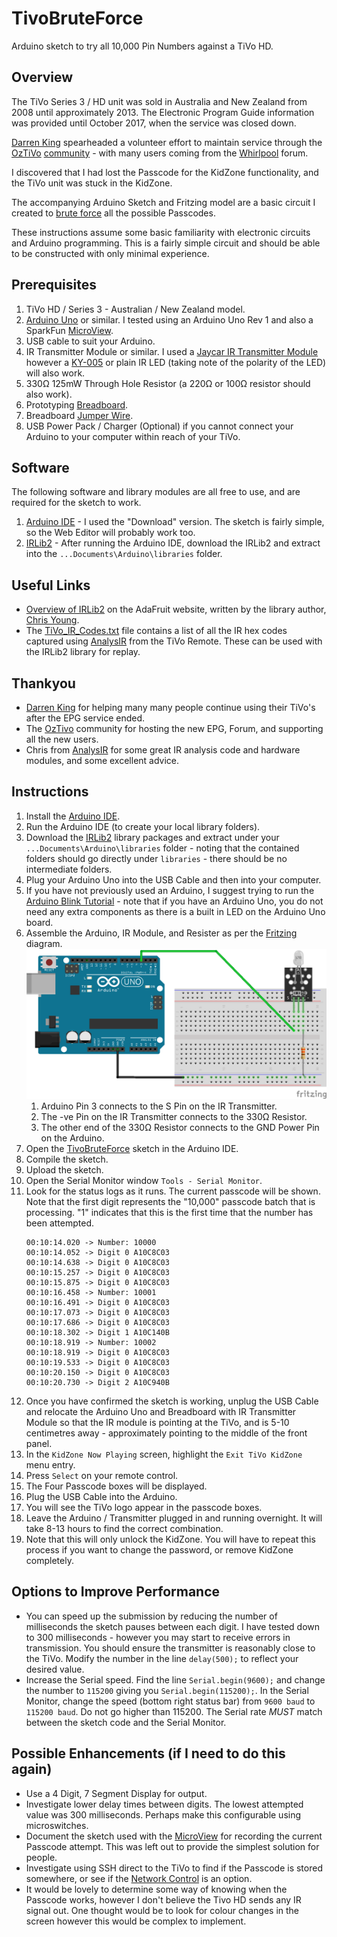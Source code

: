 # TivoBruteForce
Arduino sketch to try all 10,000 Pin Numbers against a TiVo HD.
## Overview
The TiVo Series 3 / HD unit was sold in Australia and New Zealand from 2008 until approximately 2013. The Electronic Program Guide information was provided until October 2017, when the service was closed down.

[Darren King](http://kingey1971.wixsite.com/tivorepairs) spearheaded a volunteer effort to maintain service through the [OzTiVo](http://www.oztivo.net/twiki/bin/view) [community](http://forums.oztivo.net/) - with many users coming from the [Whirlpool](https://forums.whirlpool.net.au/archive/2613609) forum.

I discovered that I had lost the Passcode for the KidZone functionality, and the TiVo unit was stuck in the KidZone.

The accompanying Arduino Sketch and Fritzing model are a basic circuit I created to [brute force](https://en.wikipedia.org/wiki/Brute-force_search) all the possible Passcodes.

These instructions assume some basic familiarity with electronic circuits and Arduino programming. This is a fairly simple circuit and should be able to be constructed with only minimal experience.

## Prerequisites
1. TiVo HD / Series 3 - Australian / New Zealand model.
1. [Arduino Uno](https://www.littlebird.com.au/arduino-uno-r3) or similar. I tested using an Arduino Uno Rev 1 and also a SparkFun [MicroView](https://www.sparkfun.com/products/12923).
1. USB cable to suit your Arduino.
1. IR Transmitter Module or similar. I used a [Jaycar IR Transmitter Module](https://www.jaycar.com.au/arduino-compatible-infrared-transmitter-module/p/XC4426) however a [KY-005](https://arduinomodules.info/ky-005-infrared-transmitter-sensor-module/) or plain IR LED (taking note of the polarity of the LED) will also work.
1. 330Ω 125mW Through Hole Resistor (a 220Ω or 100Ω resistor should also work).
1. Prototyping [Breadboard](https://www.littlebird.com.au/breadboard-self-adhesive-white).
1. Breadboard [Jumper Wire](https://www.littlebird.com.au/1-pin-dual-male-breadboard-jumper-wire-75pcs-pack).
1. USB Power Pack / Charger (Optional) if you cannot connect your Arduino to your computer within reach of your TiVo. 
## Software
The following software and library modules are all free to use, and are required for the sketch to work.
1. [Arduino IDE](https://www.arduino.cc/en/main/software) - I used the "Download" version. The sketch is fairly simple, so the Web Editor will probably work too.
1. [IRLib2](https://github.com/cyborg5/IRLib2/archive/master.zip) - After running the Arduino IDE, download the IRLib2 and extract into the `...Documents\Arduino\libraries` folder.
## Useful Links
* [Overview of IRLib2](https://learn.adafruit.com/using-an-infrared-library/overview) on the AdaFruit website, written by the library author, [Chris Young](https://github.com/cyborg5/IRLib2).
* The [TiVo_IR_Codes.txt](TiVo_IR_Codes.txt) file contains a list of all the IR hex codes captured using [AnalysIR](https://www.AnalysIR.com/blog/) from the TiVo Remote. These can be used with the IRLib2 library for replay.
## Thankyou
* [Darren King](http://kingey1971.wixsite.com/tivorepairs) for helping many many people continue using their TiVo's after the EPG service ended.
* The [OzTivo](http://www.oztivo.net/twiki/bin/view) community for hosting the new EPG, Forum, and supporting all the new users.
* Chris from [AnalysIR](https://www.AnalysIR.com/blog/) for some great IR analysis code and hardware modules, and some excellent advice.
## Instructions
1. Install the [Arduino IDE](https://www.arduino.cc/en/main/software).
1. Run the Arduino IDE (to create your local library folders).
1. Download the [IRLib2](https://github.com/cyborg5/IRLib2/archive/master.zip) library packages and extract under your `...Documents\Arduino\libraries` folder - noting that the contained folders should go directly under `libraries` - there should be no intermediate folders.
1. Plug your Arduino Uno into the USB Cable and then into your computer.
1. If you have not previously used an Arduino, I suggest trying to run the [Arduino Blink Tutorial](https://www.arduino.cc/en/tutorial/blink) - note that if you have an Arduino Uno, you do not need any extra components as there is a built in LED on the Arduino Uno board.
1. Assemble the Arduino, IR Module, and Resister as per the [Fritzing]() diagram.
    ![Refer to UnlockKidsZone.ffz for the Fritzing board and schematic](UnlockKidsZone_bb.png "Unlock KidZone")
    1. Arduino Pin 3 connects to the S Pin on the IR Transmitter.
    1. The -ve Pin on the IR Transmitter connects to the 330Ω Resistor.
    1. The other end of the 330Ω Resistor connects to the GND Power Pin on the Arduino.
1. Open the [TivoBruteForce](TivoBruteForce.ino) sketch in the Arduino IDE.
1. Compile the sketch.
1. Upload the sketch.
1. Open the Serial Monitor window `Tools - Serial Monitor`.
1. Look for the status logs as it runs. The current passcode will be shown. Note that the first digit represents the "10,000" passcode batch that is processing. "1" indicates that this is the first time that the number has been attempted. 
    ```    
    00:10:14.020 -> Number: 10000
    00:10:14.052 -> Digit 0 A10C8C03
    00:10:14.638 -> Digit 0 A10C8C03
    00:10:15.257 -> Digit 0 A10C8C03
    00:10:15.875 -> Digit 0 A10C8C03
    00:10:16.458 -> Number: 10001
    00:10:16.491 -> Digit 0 A10C8C03
    00:10:17.073 -> Digit 0 A10C8C03
    00:10:17.686 -> Digit 0 A10C8C03
    00:10:18.302 -> Digit 1 A10C140B
    00:10:18.919 -> Number: 10002
    00:10:18.919 -> Digit 0 A10C8C03
    00:10:19.533 -> Digit 0 A10C8C03
    00:10:20.150 -> Digit 0 A10C8C03
    00:10:20.730 -> Digit 2 A10C940B
    ```
1. Once you have confirmed the sketch is working, unplug the USB Cable and relocate the Arduino Uno and Breadboard with IR Transmitter Module so that the IR module is pointing at the TiVo, and is 5-10 centimetres away - approximately pointing to the middle of the front panel.
1. In the `KidZone Now Playing` screen, highlight the `Exit TiVo KidZone` menu entry.
1. Press `Select` on your remote control.
1. The Four Passcode boxes will be displayed.
1. Plug the USB Cable into the Arduino.
1. You will see the TiVo logo appear in the passcode boxes.
1. Leave the Arduino / Transmitter plugged in and running overnight. It will take 8-13 hours to find the correct combination.
1. Note that this will only unlock the KidZone. You will have to repeat this process if you want to change the password, or remove KidZone completely.
## Options to Improve Performance
* You can speed up the submission by reducing the number of milliseconds the sketch pauses between each digit. I have tested down to 300 milliseconds - however you may start to receive errors in transmission. You should ensure the transmitter is reasonably close to the TiVo.
Modify the number in the line `delay(500);` to reflect your desired value.
* Increase the Serial speed. Find the line `Serial.begin(9600);` and change the number to `115200` giving you `Serial.begin(115200);`. In the Serial Monitor, change the speed (bottom right status bar) from `9600 baud` to `115200 baud`. Do not go higher than 115200. The Serial rate *MUST* match between the sketch code and the Serial Monitor.
## Possible Enhancements (if I need to do this again)
* Use a 4 Digit, 7 Segment Display for output.
* Investigate lower delay times between digits. The lowest attempted value was 300 milliseconds. Perhaps make this configurable using microswitches.
* Document the sketch used with the [MicroView](https://www.sparkfun.com/products/12923) for recording the current Passcode attempt. This was left out to provide the simplest solution for people.
* Investigate using SSH direct to the TiVo to find if the Passcode is stored somewhere, or see if the [Network 
Control](https://github.com/wmcbrine/tivoremote) is an option.
* It would be lovely to determine some way of knowing when the Passcode works, however I don't believe the Tivo HD sends any IR signal out. One thought would be to look for colour changes in the screen however this would be complex to implement.
